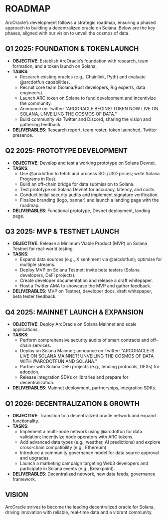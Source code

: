 # ROADMAP

ArcOracle’s development follows a strategic roadmap, ensuring a phased approach to building a decentralized oracle on Solana. Below are the key phases, aligned with our vision to unveil the cosmos of data.

## Q1 2025: FOUNDATION & TOKEN LAUNCH

- **OBJECTIVE**: Establish ArcOracle’s foundation with research, team formation, and a token launch on Solana.
- **TASKS**:
  - Research existing oracles (e.g., Chainlink, Pyth) and evaluate @arcdotfun capabilities.
  - Recruit core team (Solana/Rust developers, Rig experts, data engineers).
  - Launch ARC token on Solana to fund development and incentivize the community.
  - Announce on Twitter: "ARCORACLE BEGINS! TOKEN NOW LIVE ON SOLANA, UNVEILING THE COSMOS OF DATA."
  - Build community via Twitter and Discord, sharing the vision and gathering feedback.
- **DELIVERABLES**: Research report, team roster, token launched, Twitter presence.

## Q2 2025: PROTOTYPE DEVELOPMENT

- **OBJECTIVE**: Develop and test a working prototype on Solana Devnet.
- **TASKS**:
  - Use @arcdotfun to fetch and process SOL/USD prices; write Solana Programs in Rust.
  - Build an off-chain bridge for data submission to Solana.
  - Test prototype on Solana Devnet for accuracy, latency, and costs.
  - Conduct initial security audits and implement signature verification.
  - Finalize branding (logo, banner) and launch a landing page with the roadmap.
- **DELIVERABLES**: Functional prototype, Devnet deployment, landing page.

## Q3 2025: MVP & TESTNET LAUNCH

- **OBJECTIVE**: Release a Minimum Viable Product (MVP) on Solana Testnet for real-world testing.
- **TASKS**:
  - Expand data sources (e.g., X sentiment via @arcdotfun); optimize for multiple streams.
  - Deploy MVP on Solana Testnet; invite beta testers (Solana developers, DeFi projects).
  - Create developer documentation and release a draft whitepaper.
  - Host a Twitter AMA to showcase the MVP and gather feedback.
- **DELIVERABLES**: MVP on Testnet, developer docs, draft whitepaper, beta tester feedback.

## Q4 2025: MAINNET LAUNCH & EXPANSION

- **OBJECTIVE**: Deploy ArcOracle on Solana Mainnet and scale applications.
- **TASKS**:
  - Perform comprehensive security audits of smart contracts and off-chain services.
  - Deploy on Solana Mainnet; announce on Twitter: "ARCORACLE IS LIVE ON SOLANA MAINNET! UNVEILING THE COSMOS OF DATA WITH @ARCDOTFUN AND SOLANA."
  - Partner with Solana DeFi projects (e.g., lending protocols, DEXs) for adoption.
  - Release integration SDKs or libraries and prepare for decentralization.
- **DELIVERABLES**: Mainnet deployment, partnerships, integration SDKs.

## Q1 2026: DECENTRALIZATION & GROWTH

- **OBJECTIVE**: Transition to a decentralized oracle network and expand functionality.
- **TASKS**:
  - Implement a multi-node network using @arcdotfun for data validation; incentivize node operators with ARC tokens.
  - Add advanced data types (e.g., weather, AI predictions) and explore cross-chain compatibility (e.g., Ethereum).
  - Introduce a community governance model for data source approval and upgrades.
  - Launch a marketing campaign targeting Web3 developers and participate in Solana events (e.g., Breakpoint).
- **DELIVERABLES**: Decentralized network, new data feeds, governance framework.

## VISION

ArcOracle strives to become the leading decentralized oracle for Solana, driving innovation with reliable, real-time data and a vibrant community.